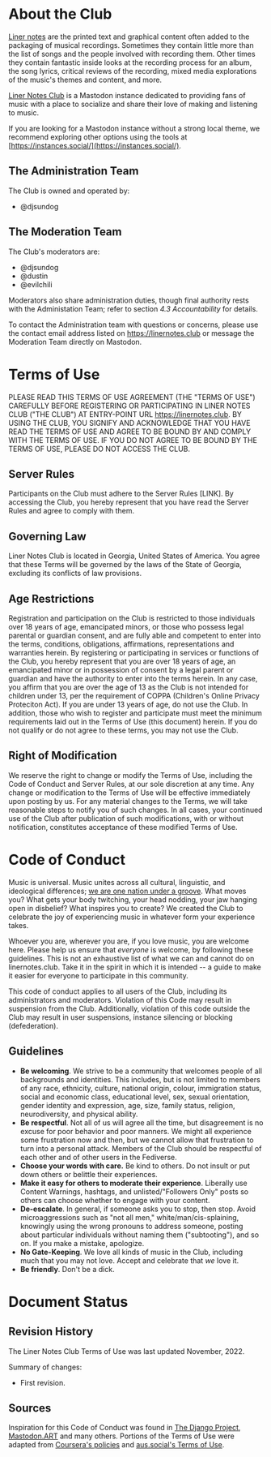 # About the Club

[Liner notes](https://en.wikipedia.org/wiki/Liner_notes) are the printed text and graphical content often added to the packaging of musical recordings. Sometimes they contain little more than the list of songs and the people involved with recording them. Other times they contain fantastic inside looks at the recording process for an album, the song lyrics, critical reviews of the recording, mixed media explorations of the music's themes and content, and more.

[Liner Notes Club](https://linernotes.club) is a Mastodon instance dedicated to providing fans of music with a place to socialize and share their love of making and listening to music.

If you are looking for a Mastodon instance without a strong local theme, we recommend exploring other options using the tools at [https://instances.social/](https://instances.social/).

## The Administration Team

The Club is owned and operated by:

- @djsundog

## The Moderation Team

The Club's moderators are:

- @djsundog
- @dustin
- @evilchili

Moderators also share administration duties, though final authority rests with the Administation Team; refer to section *4.3 Accountability* for details.

To contact the Administration team with questions or concerns, please use the contact email address listed on https://linernotes.club or message the Moderation Team directly on Mastodon.


# Terms of Use

PLEASE READ THIS TERMS OF USE AGREEMENT (THE "TERMS OF USE") CAREFULLY BEFORE REGISTERING OR PARTICIPATING IN LINER NOTES CLUB ("THE CLUB") AT ENTRY-POINT URL https://linernotes.club. BY USING THE CLUB, YOU SIGNIFY AND ACKNOWLEDGE THAT YOU HAVE READ THE TERMS OF USE AND AGREE TO BE BOUND BY AND COMPLY WITH THE TERMS OF USE. IF YOU DO NOT AGREE TO BE BOUND BY THE TERMS OF USE, PLEASE DO NOT ACCESS THE CLUB.

## Server Rules

Participants on the Club must adhere to the Server Rules [LINK]. By accessing the Club, you hereby represent that you have read the Server Rules and agree to comply with them.

## Governing Law 

Liner Notes Club is located in Georgia, United States of America. You agree that these Terms will be governed by the laws of the State of Georgia, excluding its conflicts of law provisions. 

## Age Restrictions

Registration and participation on the Club is restricted to those individuals over 18 years of age, emancipated minors, or those who possess legal parental or guardian consent, and are fully able and competent to enter into the terms, conditions, obligations, affirmations, representations and warranties herein. By registering or participating in services or functions of the Club, you hereby represent that you are over 18 years of age, an emancipated minor or in possession of consent by a legal parent or guardian and have the authority to enter into the terms herein. In any case, you affirm that you are over the age of 13 as the Club is not intended for children under 13, per the requirement of COPPA (Children's Online Privacy Proteciton Act). If you are under 13 years of age, do not use the Club. In addition, those who wish to register and participate must meet the minimum requirements laid out in the Terms of Use (this document) herein. If you do not qualify or do not agree to these terms, you may not use the Club.


## Right of Modification

We reserve the right to change or modify the Terms of Use, including the Code of Conduct and Server Rules, at our sole discretion at any time. Any change or modification to the Terms of Use will be effective immediately upon posting by us. For any material changes to the Terms, we will take reasonable steps to notify you of such changes. In all cases, your continued use of the Club after publication of such modifications, with or without notification, constitutes acceptance of these modified Terms of Use.

# Code of Conduct

Music is universal. Music unites across all cultural, linguistic, and ideological differences; [we are one nation under a groove](https://news.harvard.edu/gazette/story/2019/11/new-harvard-study-establishes-music-is-universal/). What moves you? What gets your body twitching, your head nodding, your jaw hanging open in disbelief? What inspires you to create? We created the Club to celebrate the joy of experiencing music in whatever form your experience takes.

Whoever you are, wherever you are, if you love music, you are welcome here. Please help us ensure that *everyone* is welcome, by following these guidelines. This is not an exhaustive list of what we can and cannot do on linernotes.club. Take it in the spirit in which it is intended -- a guide to make it easier for everyone to participate in this community.

This code of conduct applies to all users of the Club, including its administrators and moderators. Violation of this Code may result in suspension from the Club. Additionally, violation of this code outside the Club may result in user suspensions, instance silencing or blocking (defederation).

## Guidelines

- **Be welcoming**. We strive to be a community that welcomes people of all backgrounds and identities. This includes, but is not limited to members of any race, ethnicity, culture, national origin, colour, immigration status, social and economic class, educational level, sex, sexual orientation, gender identity and expression, age, size, family status, religion, neurodiversity, and physical ability.
- **Be respectful**. Not all of us will agree all the time, but disagreement is no excuse for poor behavior and poor manners. We might all experience some frustration now and then, but we cannot allow that frustration to turn into a personal attack. Members of the Club should be respectful of each other and of other users in the Fediverse.
- **Choose your words with care.** Be kind to others. Do not insult or put down others or belittle their experiences.
- **Make it easy for others to moderate their experience**. Liberally use Content Warnings, hashtags, and unlisted/"Followers Only" posts so others can choose whether to engage with your content.
- **De-escalate**. In general, if someone asks you to stop, then stop. Avoid microaggressions such as "not all men," white/man/cis-splaining, knowingly using the wrong pronouns to address someone, posting about particular individuals without naming them ("subtooting"), and so on. If you make a mistake, apologize.
- **No Gate-Keeping**. We love all kinds of music in the Club, including much that you may not love. Accept and celebrate that *we* love it.
- **Be friendly**. Don't be a dick.

# Document Status

## Revision History

The Liner Notes Club Terms of Use was last updated November, 2022.

Summary of changes: 

- First revision.

## Sources

Inspiration for this Code of Conduct was found in [The Django Project](https://www.djangoproject.com/conduct/), [Mastodon.ART](https://mastodon.art) and many others. Portions of the Terms of Use were adapted from [Coursera's policies](https://www.coursera.org/about/terms) and [aus.social's Terms of Use](https://aus.social/about).
